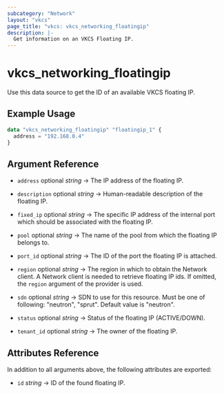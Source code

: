```yaml
---
subcategory: "Network"
layout: "vkcs"
page_title: "vkcs: vkcs_networking_floatingip"
description: |-
  Get information on an VKCS Floating IP.
---
```


# vkcs_networking_floatingip

Use this data source to get the ID of an available VKCS floating IP.

## Example Usage

```terraform
data "vkcs_networking_floatingip" "floatingip_1" {
  address = "192.168.0.4"
}
```

## Argument Reference
- `address` optional *string* &rarr;  The IP address of the floating IP.

- `description` optional *string* &rarr;  Human-readable description of the floating IP.

- `fixed_ip` optional *string* &rarr;  The specific IP address of the internal port which should be associated with the floating IP.

- `pool` optional *string* &rarr;  The name of the pool from which the floating IP belongs to.

- `port_id` optional *string* &rarr;  The ID of the port the floating IP is attached.

- `region` optional *string* &rarr;  The region in which to obtain the Network client. A Network client is needed to retrieve floating IP ids. If omitted, the `region` argument of the provider is used.

- `sdn` optional *string* &rarr;  SDN to use for this resource. Must be one of following: "neutron", "sprut". Default value is "neutron".

- `status` optional *string* &rarr;  Status of the floating IP (ACTIVE/DOWN).

- `tenant_id` optional *string* &rarr;  The owner of the floating IP.


## Attributes Reference
In addition to all arguments above, the following attributes are exported:
- `id` *string* &rarr;  ID of the found floating IP.



